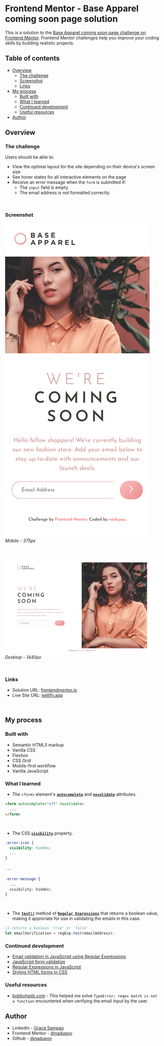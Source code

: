 # Frontend Mentor - Base Apparel coming soon page solution

This is a solution to the [Base Apparel coming soon page challenge on Frontend Mentor](https://www.frontendmentor.io/challenges/base-apparel-coming-soon-page-5d46b47f8db8a7063f9331a0). Frontend Mentor challenges help you improve your coding skills by building realistic projects. 

## Table of contents

- [Overview](#overview)
  - [The challenge](#the-challenge)
  - [Screenshot](#screenshot)
  - [Links](#links)
- [My process](#my-process)
  - [Built with](#built-with)
  - [What I learned](#what-i-learned)
  - [Continued development](#continued-development)
  - [Useful resources](#useful-resources)
- [Author](#author)


## Overview

### The challenge

Users should be able to:

- View the optimal layout for the site depending on their device's screen size
- See hover states for all interactive elements on the page
- Receive an error message when the `form` is submitted if:
  - The `input` field is empty
  - The email address is not formatted correctly

<br>

### Screenshot

![Mobile device - 375px](./screenshots/Mobile%20-%20375px.png)
*Mobile - 375px*

<br>

![Desktop device - 1440px](./screenshots/Desktop%20-%201440px.png)
*Desktop - 1440px*

<br>

### Links

- Solution URL: [frontendmentor.io](https://www.frontendmentor.io/solutions/client-side-email-verification-using-vanilla-javascript-rOo8Zy_Bzr)
- Live Site URL: [netlify.app](https://email-signup-page.netlify.app/)

<br>

## My process

### Built with

- Semantic HTML5 markup
- Vanilla CSS
- Flexbox
- CSS Grid
- Mobile-first workflow
- Vanilla JavaScript

### What I learned

- The `<form>` element's [**`autocomplete`**](https://www.w3schools.com/tags/att_form_autocomplete.asp) and [**`novalidate`**](https://www.w3schools.com/tags/att_form_novalidate.asp) attributes.

```html
<form autocomplete="off" novalidate>
  ...
</form>
```

<br>

- The CSS [**`visibility`**](https://www.w3schools.com/cssref/pr_class_visibility.php) property.

```css
.error-icon {
  visibility: hidden;
  ...
}

...

.error-message {
  ...
  visibility: hidden;
}
```

<br>

- The [**`test()`**](https://developer.mozilla.org/en-US/docs/Web/JavaScript/Reference/Global_Objects/RegExp/test#using_test) method of [**`Regular Expressions`**](https://developer.mozilla.org/en-US/docs/Web/JavaScript/Reference/Global_Objects/RegExp) that returns a boolean value, making it approriate for use in validating the emails in this case.

```javascript
// returns a boolean 'true' or 'false'
let emailVerification = regExp.test(emailAddress);
```


### Continued development

- [Email validation in JavaScript using Regular Expressions](https://emaillistvalidation.com/blog/email-validation-in-javascript-using-regular-expressions-the-ultimate-guide/)
- [JavaScript form validation](https://www.w3schools.com/js/js_validation.asp)
- [Regular Expressions in JavaScript](https://developer.mozilla.org/en-US/docs/Web/JavaScript/Reference/Global_Objects/RegExp)
- [Styling HTML forms in CSS](https://www.w3schools.com/css/css_form.asp)

### Useful resources

- [bobbyhadz.com](https://bobbyhadz.com/blog/javascript-typeerror-regex-match-is-not-a-function#typeerror-regex-test-is-not-a-function-in-javascript) - This helped me solve `TypeError: regex match is not a function` encountered when verifying the email input by the user.

## Author

- LinkedIn - [Grace Sampao](https://www.linkedin.com/in/grace-sampao-49a3129b/)
- Frontend Mentor - [@nadupoy](https://www.frontendmentor.io/profile/nadupoy)
- Github - [@nadupoy](https://github.com/nadupoy)
